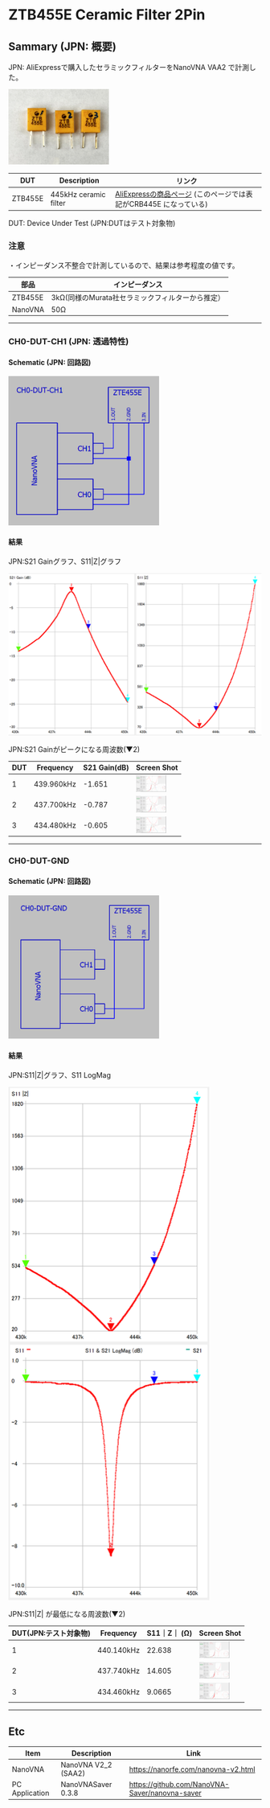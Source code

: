# ZTB455E Ceramic Filter 2Pin

## Sammary (JPN: 概要)

JPN: AliExpressで購入したセラミックフィルターをNanoVNA VAA2 で計測した。

<img src="ZTB455E_2.jpg" width="200">

|DUT |Description|リンク|
----|----|----
|ZTB455E |445kHz ceramic filter|[AliExpressの商品ページ](https://bit.ly/3pC7Pw4) (このページでは表記がCRB445E になっている)|

DUT: Device Under Test (JPN:DUTはテスト対象物)

### 注意

・インピーダンス不整合で計測しているので、結果は参考程度の値です。

|部品|インピーダンス|
----|----
|ZTB455E |3kΩ(同様のMurata社セラミックフィルターから推定）| 
|NanoVNA |50Ω|

---

### CH0-DUT-CH1 (JPN: 透過特性)

#### Schematic (JPN: 回路図)

<img src="CH0-DUT-CH1.png" width="300">

#### 結果

JPN:S21 Gainグラフ、S11|Z|グラフ

<img src="CH0-DUT-CH1_ZTB455E_1_S21_S11Z.png" width="600">

JPN:S21 Gainがピークになる周波数(▼2)

|DUT |Frequency| S21 Gain(dB) | Screen Shot|
----|----|----|----
|1 |439.960kHz| -1.651| <img src="CH0-DUT-CH1_ZTB455E_1.png" width="60"> |
|2 |437.700kHz| -0.787| <img src="CH0-DUT-CH1_ZTB455E_2.png" width="60"> |
|3 |434.480kHz| -0.605| <img src="CH0-DUT-CH1_ZTB455E_3.png" width="60"> |

<!--
##### 注意

S21 Gain = DUTの減衰値 __ではない__ ことに注意。
-->

---

### CH0-DUT-GND

#### Schematic (JPN: 回路図)

<img src="CH0-DUT-GND.png" width="300">

#### 結果

JPN:S11|Z|グラフ、S11 LogMag

<img src="CH0-DUT-GND_ZTB455E_1_S11Z.png" width="400">

JPN:S11|Z| が最低になる周波数(▼2)

|DUT(JPN:テスト対象物)|Frequency|S11｜Z｜ (Ω)| Screen Shot|
----|----|----|----
|1 |440.140kHz| 22.638| <img src="CH0-DUT-GND_ZTB455E_1.png" width="60"> |
|2 |437.740kHz| 14.605| <img src="CH0-DUT-GND_ZTB455E_2.png" width="60"> |
|3 |434.460kHz| 9.0665| <img src="CH0-DUT-GND_ZTB455E_3.png" width="60"> |

<!--

##### 注意

S11|Z| = DUTの抵抗値 __ではない__ ことに注意。

-->

---

## Etc

|Item | Description| Link|
----|----|----
|NanoVNA| NanoVNA V2_2 (SAA2) <!-- Version git-20201122 --> | https://nanorfe.com/nanovna-v2.html |
|PC Application| NanoVNASaver 0.3.8 | https://github.com/NanoVNA-Saver/nanovna-saver |








